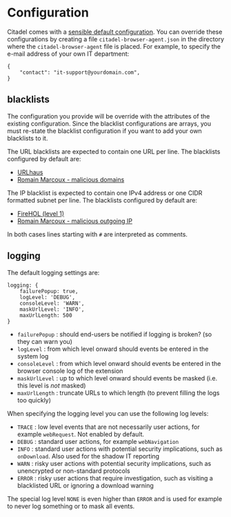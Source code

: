 # Configuration
Citadel comes with a [sensible default configuration](/config.js). You can override these configurations by creating a file `citadel-browser-agent.json` in the directory where the `citadel-browser-agent` file is placed. For example, to specify the e-mail address of your own IT department:

```
{
    "contact": "it-support@yourdomain.com",
}
```

## blacklists
The configuration you provide will be override with the attributes of the existing configuration. Since the blacklist configurations are arrays, you must re-state the blacklist configuration if you want to add your own blacklists to it.

The URL blacklists are expected to contain one URL per line. The blacklists configured by default are:
* [URLhaus](https://urlhaus.abuse.ch/)
* [Romain Marcoux - malicious domains](https://github.com/romainmarcoux/malicious-domains)


The IP blacklist is expected to contain one IPv4 address or one CIDR formatted subnet per line. The blacklists configured by default are:
* [FireHOL (level 1)](https://iplists.firehol.org/?ipset=firehol_level1)
* [Romain Marcoux - malicious outgoing IP](https://github.com/romainmarcoux/malicious-outgoing-ip)

In both cases lines starting with `#` are interpreted as comments.

## logging
The default logging settings are:
```
logging: {
    failurePopup: true,
    logLevel: 'DEBUG',
    consoleLevel: 'WARN',
    maskUrlLevel: 'INFO',
    maxUrlLength: 500
}
```
* `failurePopup` : should end-users be notified if logging is broken? (so they can warn you)
* `logLevel` : from which level onward should events be entered in the system log
* `consoleLevel` : from which level onward should events be entered in the browser console log of the extension
* `maskUrlLevel` : up to which level onward should events be masked (i.e. this level is *not* masked)
* `maxUrlLength` : truncate URLs to which length (to prevent filling the logs too quickly)

When specifying the logging level you can use the following log levels:
* `TRACE` : low level events that are not necessarily user actions, for example `webRequest`. Not enabled by default.
* `DEBUG` : standard user actions, for example `webNavigation`
* `INFO` : standard user actions with potential security implications, such as `onDownload`. Also used for the shadow IT reporting
* `WARN` : risky user actions with potential security implications, such as unencrypted or non-standard protocols
* `ERROR` : risky user actions that require investigation, such as visiting a blacklisted URL or ignoring a download warning

The special log level `NONE` is even higher than `ERROR` and is used for example to never log something or to mask all events.